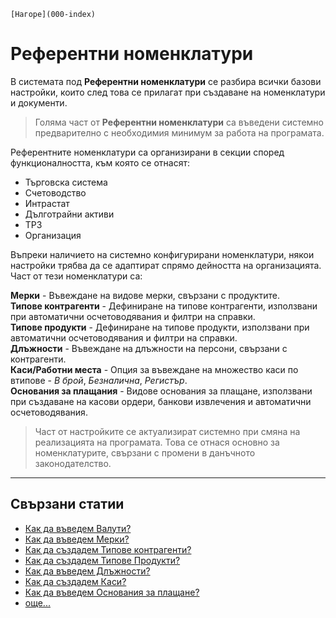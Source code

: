 ```{only} html
[Нагоре](000-index)
```

# **Референтни номенклатури**

В системата под **Референтни номенклатури** се разбира всички базови настройки, които след това се прилагат при създаване на номенклатури и документи.    

> Голяма част от **Референтни номенклатури** са въведени системно предварително с необходимия минимум за работа на програмата.  

Референтните номенклатури са организирани в секции според функционалността, към която се отнасят:

- Търговска система  
- Счетоводство  
- Интрастат  
- Дълготрайни активи  
- ТРЗ  
- Организация  

Въпреки наличието на системно конфигурирани номенклатури, някои настройки трябва да се адаптират спрямо дейността на организацията.  
Част от тези номенклатури са:  
 
**Мерки** - Въвеждане на видове мерки, свързани с продуктите.  
**Типове контрагенти** - Дефиниране на типове контрагенти, използвани при автоматични осчетоводявания и филтри на справки.  
**Типове продукти** - Дефиниране на типове продукти, използвани при автоматични осчетоводявания и филтри на справки.  
**Длъжности** - Въвеждане на длъжности на персони, свързани с контрагенти.  
**Каси/Работни места** - Опция за въвеждане на множество каси по втипове - *В брой*, *Безналична*, *Регистър*.  
**Основания за плащания** - Видове основания за плащане, използвани при създаване на касови ордери, банкови извлечения и автоматични осчетоводявания.  

> Част от настройките се актуализират системно при смяна на реализацията на програмата. Това се отнася основно за номенклатурите, свързани с промени в данъчното законодателство.     

___
## Свързани статии

- [Как да въведем Валути?](https://www.unicontsoft.com/cms/node/16)  
- [Как да въведем Мерки?](https://www.unicontsoft.com/cms/node/19)  
- [Как да създадем Типове контрагенти?](https://www.unicontsoft.com/cms/node/6)  
- [Как да създадем Типове Продукти?](https://www.unicontsoft.com/cms/node/9)  
- [Как да въведем Длъжности?](https://www.unicontsoft.com/cms/node/17)  
- [Как да създадем Каси?](https://www.unicontsoft.com/cms/node/18)  
- [Как да въведем Основания за плащане?](https://www.unicontsoft.com/cms/node/20)  
- [още...](https://www.unicontsoft.com/cms/node/22)